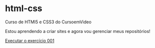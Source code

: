 # html-css
 Curso de HTMl5 e CSS3 do CursoemVideo

Estou aprendendo a criar sites e agora vou gerenciar meus repositórios!

<a href="https://karolynemirella.github.io/html-css/exercícios/ex001/index.html">Executar o exercício 001